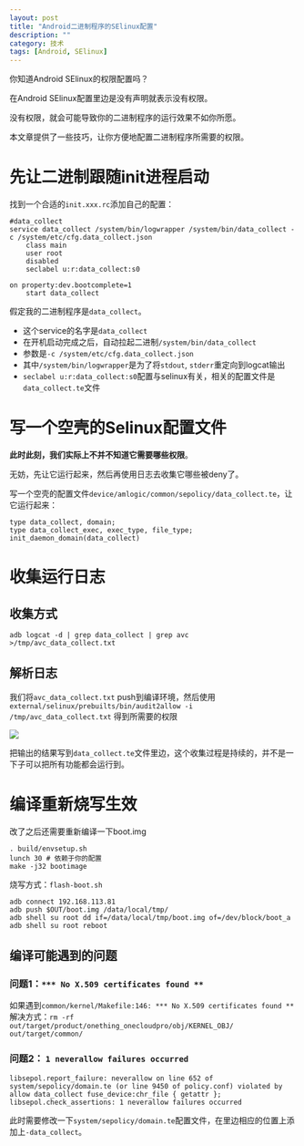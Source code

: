```yaml
---
layout: post
title: "Android二进制程序的SElinux配置"
description: ""
category: 技术
tags: [Android, SElinux]
---
```


你知道Android SElinux的权限配置吗？

在Android SElinux配置里边是没有声明就表示没有权限。

没有权限，就会可能导致你的二进制程序的运行效果不如你所愿。

本文章提供了一些技巧，让你方便地配置二进制程序所需要的权限。

<!-- more -->

# 先让二进制跟随init进程启动

找到一个合适的`init.xxx.rc`添加自己的配置：
```
#data_collect
service data_collect /system/bin/logwrapper /system/bin/data_collect -c /system/etc/cfg.data_collect.json
    class main
    user root
    disabled
    seclabel u:r:data_collect:s0

on property:dev.bootcomplete=1
    start data_collect
```

假定我的二进制程序是`data_collect`。

- 这个service的名字是`data_collect`
- 在开机启动完成之后，自动拉起二进制`/system/bin/data_collect`
- 参数是`-c /system/etc/cfg.data_collect.json`
- 其中`/system/bin/logwrapper`是为了将`stdout`, `stderr`重定向到logcat输出
- `seclabel u:r:data_collect:s0`配置与selinux有关，相关的配置文件是`data_collect.te`文件

# 写一个空壳的Selinux配置文件

**此时此刻，我们实际上不并不知道它需要哪些权限**。

无妨，先让它运行起来，然后再使用日志去收集它哪些被deny了。

写一个空壳的配置文件`device/amlogic/common/sepolicy/data_collect.te`，让它运行起来：

```
type data_collect, domain;
type data_collect_exec, exec_type, file_type;
init_daemon_domain(data_collect)

```

# 收集运行日志

## 收集方式

`adb logcat -d | grep data_collect | grep avc >/tmp/avc_data_collect.txt`

## 解析日志

我们将`avc_data_collect.txt` push到编译环境，然后使用 `external/selinux/prebuilts/bin/audit2allow -i /tmp/avc_data_collect.txt` 得到所需要的权限


![](https://media-1256569450.cos.ap-chengdu.myqcloud.com/blog/15287168107577.jpg)

把输出的结果写到`data_collect.te`文件里边，这个收集过程是持续的，并不是一下子可以把所有功能都会运行到。

# 编译重新烧写生效

改了之后还需要重新编译一下boot.img

```
. build/envsetup.sh
lunch 30 # 依赖于你的配置
make -j32 bootimage
```

烧写方式：`flash-boot.sh`

```
adb connect 192.168.113.81
adb push $OUT/boot.img /data/local/tmp/
adb shell su root dd if=/data/local/tmp/boot.img of=/dev/block/boot_a
adb shell su root reboot
```


## 编译可能遇到的问题

### 问题1：`*** No X.509 certificates found **`

如果遇到`common/kernel/Makefile:146: *** No X.509 certificates found **`
解决方式：`rm -rf out/target/product/onething_onecloudpro/obj/KERNEL_OBJ/ out/target/common/`



### 问题2： `1 neverallow failures occurred`

```
libsepol.report_failure: neverallow on line 652 of system/sepolicy/domain.te (or line 9450 of policy.conf) violated by allow data_collect fuse_device:chr_file { getattr };
libsepol.check_assertions: 1 neverallow failures occurred
```

此时需要修改一下`system/sepolicy/domain.te`配置文件，在里边相应的位置上添加上`-data_collect`。




